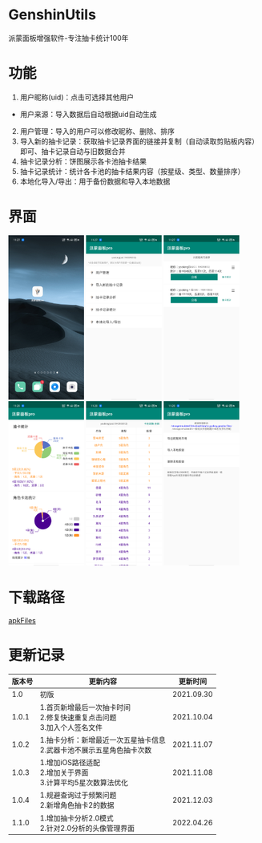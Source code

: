 # GenshinUtils

派蒙面板增强软件-专注抽卡统计100年

# 功能
1. 用户昵称(uid)：点击可选择其他用户
 - 用户来源：导入数据后自动根据uid自动生成
2. 用户管理：导入的用户可以修改昵称、删除、排序
3. 导入新的抽卡记录：获取抽卡记录界面的链接并复制（自动读取剪贴板内容）即可、抽卡记录自动与旧数据合并
4. 抽卡记录分析：饼图展示各卡池抽卡结果
5. 抽卡记录统计：统计各卡池的抽卡结果内容（按星级、类型、数量排序）
6. 本地化导入/导出：用于备份数据和导入本地数据

# 界面
<div>
<img src="/readme/icon.png" width="30%">
<img src="/readme/home.png" width="30%">
<img src="/readme/user.png" width="30%">
</div>
<div>
<img src="/readme/analysis.png" width="30%">
<img src="/readme/record.png" width="30%">
<img src="/readme/storage.png" width="30%">
</div>

# 下载路径
[apkFiles](/apk/)

# 更新记录

|  版本号  |  更新内容  |  更新时间  |
|  ----  |  ----  |  ----  |
|  1.0  |  初版  |  2021.09.30  |
|  1.0.1  |  1.首页新增最后一次抽卡时间</br>2.修复快速重复点击问题</br>3.加入个人签名文件  |  2021.10.04  |
|  1.0.2  |  1.抽卡分析：新增最近一次五星抽卡信息</br>2.武器卡池不展示五星角色抽卡次数  |  2021.11.07  |
|  1.0.3  |  1.增加iOS路径适配</br>2.增加关于界面</br>3.计算平均5星次数算法优化  |  2021.11.08  |
|  1.0.4  |  1.规避查询过于频繁问题</br>2.新增角色抽卡2的数据  |  2021.12.03  |
|  1.1.0  |  1.增加抽卡分析2.0模式</br>2.针对2.0分析的头像管理界面  |  2022.04.26  |